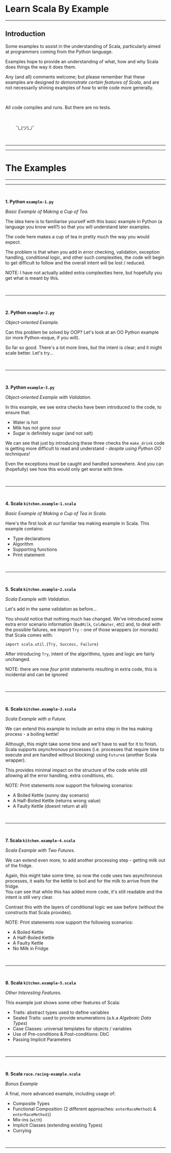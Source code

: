 # Learn Scala By Example

---

## Introduction

Some examples to assist in the understanding of Scala, particularly aimed at programmers coming from the 
Python language.  


Examples hope to provide an understanding of what, how and why Scala does things the way it does them.


Any (and all) comments welcome; but please remember that these examples are designed _to demonstrate
certain features of Scala_, and are not necessarily shining examples of how to write code more generally. 


&nbsp;


All code compiles and runs.  But there are no tests.

&nbsp;


&nbsp;&nbsp;&nbsp;&nbsp;&nbsp;&nbsp;&nbsp;&nbsp;¯\\_(ツ)\_/¯

&nbsp;


---
---

The Examples
===============

---
---


&nbsp;


**1. Python `example-1.py`**

_Basic Example of Making a Cup of Tea._ 

The idea here is to familiarise yourself with this basic example in Python 
(a language you know well?) so that you will understand later examples.

The code here makes a cup of tea in pretty much the way you would expect.

The problem is that when you add in error checking, validation, exception 
handling, conditional logic, and other such complexities, the code will begin to 
get difficult to follow and the overall intent will be lost / reduced.

NOTE: I have not actually added extra complexities here, but hopefully you get 
what is meant by this.


&nbsp;


---


&nbsp;


**2. Python `example-2.py`**

_Object-oriented Example._

Can this problem be solved by OOP? Let's look at an OO Python example (or more 
Python-esque, if you will).

So far so good. There's a lot more lines, but the intent is clear; and it might scale better.
Let's try...


&nbsp;


---


&nbsp;


**3. Python `example-3.py`**

_Object-oriented Example with Validation._

In this example, we see extra checks have been introduced to the code, to ensure that:

- Water is hot
- Milk has not gone sour
- Sugar is definitely sugar (and not salt)

We can see that just by introducing these three checks the `make_drink` code is 
getting more difficult to read and understand - _despite using Python OO techniques!_

Even the exceptions must be caught and handled somewhere.  And you can (hopefully) see how this would only get worse with time.


&nbsp;


---


&nbsp;


**4. Scala `kitchen.example-1.scala`**

_Basic Example of Making a Cup of Tea in Scala._ 

Here's the first look at our familiar tea making example in Scala.  This example contains:

- Type declarations
- Algorithm
- Supporting functions
- Print statement


&nbsp;


---


&nbsp;


**5. Scala `kitchen.example-2.scala`**

_Scala Example with Validation._ 

Let's add in the same validation as before... 

You should notice that nothing much has changed.  We've introduced 
some extra error scenario information (`BadMilk`, `ColdWater`, etc) and, to deal with the possible failures, we import 
`Try` - one of those wrappers (or monads) that Scala comes with: 


`import scala.util.{Try, Success, Failure}`


After introducing `Try`, intent of the algorithms, types and logic are fairly unchanged.

NOTE: there are now _four_ print statements resulting in extra code, this is incidental and can be ignored


&nbsp;


---


&nbsp;


**6. Scala `kitchen.example-3.scala`**

_Scala Example with a Future._ 

We can extend this example to include an extra step in the tea making process - a boiling kettle!

Although, this might take some time and we'll have to wait for it to finish.
Scala supports _asynchronous_ processes (i.e. processes that require time to execute and are handled without blocking) 
using `Future`s (another Scala wrapper).

This provides minimal impact on the structure of the code while still allowing all the error 
handling, extra conditions, etc.

NOTE: Print statements now support the following scenarios:

- A Boiled Kettle (sunny day scenario)
- A Half-Boiled Kettle (returns wrong value)
- A Faulty Kettle (doesnt return at all)


&nbsp;


---


&nbsp;


**7. Scala `kitchen.example-4.scala`**

_Scala Example with Two Futures._ 

We can extend even more, to add another processing step - getting milk out of the fridge.

Again, this might take some time, so now the code uses two asynchronous processes, it 
waits for the kettle to boil and for the milk to arrive from the fridge.  
You can see that while this 
has added more code, it's still readable and the intent is still very clear.  

Contrast this with the layers of conditional logic we saw before 
(without the constructs that Scala provides).


NOTE: Print statements now support the following scenarios:

- A Boiled Kettle
- A Half-Boiled Kettle
- A Faulty Kettle
- No Milk in Fridge


&nbsp;


---


&nbsp;


**8. Scala `kitchen.example-5.scala`**

_Other Interesting Features._ 

This example just shows some other features of Scala:

- Traits: abstract types used to define variables
- Sealed Traits: used to provide enumerations (a.k.a _Algebraic Data Types_)
- Case Classes: universal templates for objects / variables
- Use of Pre-conditions & Post-conditions: DbC
- Passing Implicit Parameters


&nbsp;


---


&nbsp;


**9. Scala `race.racing-example.scala`**

_Bonus Example_ 

A final, more advanced example, including usage of:

- Composite Types
- Functional Composition (2 different approaches: `enterRaceMethod1` & `enterRaceMethod1`)
- Mix-ins (`with`)
- Implicit Classes (extending existing Types)
- Currying

&nbsp;


---

&nbsp;

